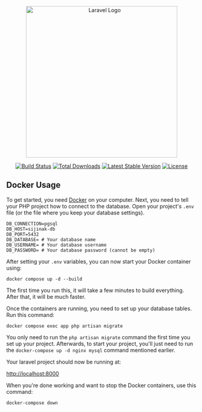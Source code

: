 <p align="center"><a href="https://laravel.com" target="_blank"><img src="https://raw.githubusercontent.com/laravel/art/master/logo-lockup/5%20SVG/2%20CMYK/1%20Full%20Color/laravel-logolockup-cmyk-red.svg" width="400" alt="Laravel Logo"></a></p>

<p align="center">
<a href="https://github.com/laravel/framework/actions"><img src="https://github.com/laravel/framework/workflows/tests/badge.svg" alt="Build Status"></a>
<a href="https://packagist.org/packages/laravel/framework"><img src="https://img.shields.io/packagist/dt/laravel/framework" alt="Total Downloads"></a>
<a href="https://packagist.org/packages/laravel/framework"><img src="https://img.shields.io/packagist/v/laravel/framework" alt="Latest Stable Version"></a>
<a href="https://packagist.org/packages/laravel/framework"><img src="https://img.shields.io/packagist/l/laravel/framework" alt="License"></a>
</p>

## Docker Usage

To get started, you need [Docker](https://docker.com) on your computer. Next, you need to tell your PHP project how to connect to the database. Open your project's `.env` file (or the file where you keep your database settings).

```env
DB_CONNECTION=pgsql
DB_HOST=sijinak-db
DB_PORT=5432
DB_DATABASE= # Your database name
DB_USERNAME= # Your database username
DB_PASSWORD= # Your database password (cannot be empty)
```

After setting your `.env` variables, you can now start your Docker container using:

```
docker compose up -d --build 
```

The first time you run this, it will take a few minutes to build everything. After that, it will be much faster.

Once the containers are running, you need to set up your database tables. Run this command:

```
docker compose exec app php artisan migrate
```

You only need to run the `php artisan migrate` command the first time you set up your project. Afterwards, to start your project, you'll just need to run the `docker-compose up -d nginx mysql` command mentioned earlier.

Your laravel project should now be running at:

[http://localhost:8000](http://localhost:8000)

When you're done working and want to stop the Docker containers, use this command:

```
docker-compose down
```
